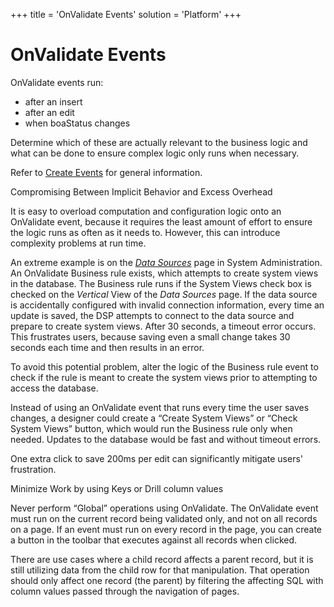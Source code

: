+++
title = 'OnValidate Events'
solution = 'Platform'
+++

# OnValidate Events

OnValidate events run:

  - after an insert
  - after an edit
  - when boaStatus changes

Determine which of these are actually relevant to the business logic and
what can be done to ensure complex logic only runs when necessary.

Refer to [Create Events](Create_Events.htm) for general information.

Compromising Between Implicit Behavior and Excess Overhead

It is easy to overload computation and configuration logic onto an
OnValidate event, because it requires the least amount of effort to
ensure the logic runs as often as it needs to. However, this can
introduce complexity problems at run time.

An extreme example is on the *[Data
Sources](../Sys_Admin/Page_Desc/Data_Sources_HSysAdmi.htm)* page in
System Administration. An OnValidate Business rule exists, which
attempts to create system views in the database. The Business rule runs
if the System Views check box is checked on the *Vertical* View of the
*Data Sources* page. If the data source is accidentally configured with
invalid connection information, every time an update is saved, the DSP
attempts to connect to the data source and prepare to create system
views. After 30 seconds, a timeout error occurs. This frustrates users,
because saving even a small change takes 30 seconds each time and then
results in an error.

To avoid this potential problem, alter the logic of the Business rule
event to check if the rule is meant to create the system views prior to
attempting to access the database.

Instead of using an OnValidate event that runs every time the user saves
changes, a designer could create a “Create System Views” or “Check
System Views” button, which would run the Business rule only when
needed. Updates to the database would be fast and without timeout
errors.

One extra click to save 200ms per edit can significantly mitigate users'
frustration.

Minimize Work by using Keys or Drill column values

Never perform “Global” operations using OnValidate. The OnValidate event
must run on the current record being validated only, and not on all
records on a page. If an event must run on every record in the page, you
can create a button in the toolbar that executes against all records
when clicked.

There are use cases where a child record affects a parent record, but it
is still utilizing data from the child row for that manipulation. That
operation should only affect one record (the parent) by filtering the
affecting SQL with column values passed through the navigation of pages.
